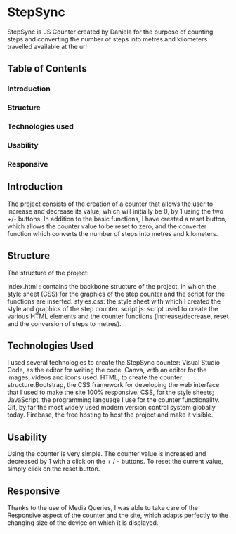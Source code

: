# StepSync
StepSync is JS Counter created by Daniela for the purpose of counting steps and converting the number of steps into metres and kilometers travelled
available at the url


## Table of Contents
### Introduction
### Structure
### Technologies used
### Usability
### Responsive

## Introduction
The project consists of the creation of a counter that allows the user to increase and decrease its value, which will initially be 0, by 1 using the two +/- buttons.
In addition to the basic functions, I have created a reset button, which allows the counter value to be reset to zero, and the converter function which converts the number of steps into metres and kilometers.

## Structure
The structure of the project:

index.html : contains the backbone structure of the project, in which the style sheet (CSS) for the graphics of the step counter and the script for the functions are inserted.
styles.css: the style sheet with which I created the style and graphics of the step counter.
script.js: script used to create the various HTML elements and the counter functions (increase/decrease, reset and the conversion of steps to metres).

## Technologies Used
I used several technologies to create the StepSync counter:
Visual Studio Code, as the editor for writing the code.
Canva, with an editor for the images, videos and icons used.
HTML, to create the counter structure.Bootstrap, the CSS framework for developing the web interface that I used to make the site 100% responsive.
CSS, for the style sheets;
JavaScript, the programming language I use for the counter functionality.
Git, by far the most widely used modern version control system globally today.
Firebase, the free hosting to host the project and make it visible.

## Usability
Using the counter is very simple. The counter value is increased and decreased by 1 with a click on the + / - buttons. To reset the current value, simply click on the reset button.

## Responsive
Thanks to the use of Media Queries, I was able to take care of the Responsive aspect of the counter and the site, which adapts perfectly to the changing size of the device on which it is displayed.
